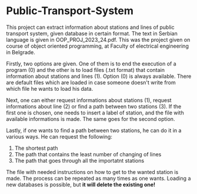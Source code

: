 # Public-Transport-System
  This project can extract information about stations and lines of public transport system, given database in certain format. The text in Serbian language is given in OOP_PROJ_2023_24.pdf. This was the project given on course of object oriented programming, at Faculty of electrical engineering in Belgrade.
  
  Firstly, two options are given. One of them is to end the execution of a program (0) and the other is to load files (.txt format) that contain information about stations and lines (1). Option (0) is always available. There are default files which are loaded in case someone doesn't write from which file he wants to load his data.
  
  Next, one can either request informations about stations (1), request informations about line (2) or find a path between two stations (3).
If the first one is chosen, one needs to insert a label of station, and the file with available informations is made.
The same goes for the second option.

  Lastly, if one wants to find a path between two stations, he can do it in a various ways. He can request the following:
  1. The shortest path
  2. The path that contains the least number of changing of lines
  3. The path that goes through all the importatnt stations
     
  The file with needed instructions on how to get to the wanted station is made.
The process can be repeated as many times as one wants. Loading a new databases is possible, but **it will delete the existing one!**
